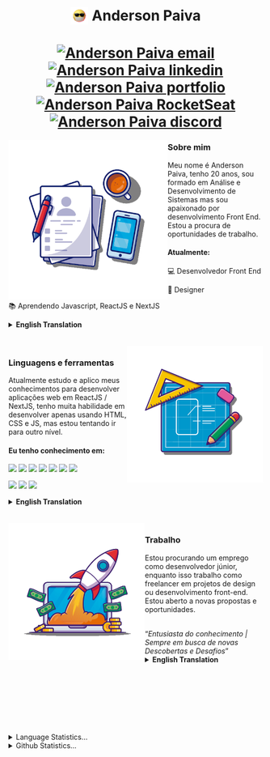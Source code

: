 <h1 align="center"><img align="top" src = "https://raw.githubusercontent.com/AndersonPGS/AndersonPGS/main/imgs/gif.gif" width = "35px"> Anderson Paiva</h1>

<h1 align="center">
    <a href="mailto:andersonpgs.contato@hotmail.com" target="_blank"><img src="https://img.shields.io/badge/--231f20?style=flat-square&logo=Windows&logoColor=00e073&link=mailto:andersonpgs.contato@hotmail.com" alt="Anderson Paiva email"></a>
    <a href="https://www.linkedin.com/in/andersonpgs/" target="_blank"><img src="https://img.shields.io/badge/--231f20?style=flat-square&logo=Linkedin&logoColor=00e073&link=https://www.linkedin.com/in/and/" alt="Anderson Paiva linkedin"></a>
    <a href="https://andersonpgs.vercel.app/" target="_blank"><img src="https://img.shields.io/badge/--231f20?style=flat-square&logo=aboutdotme&logoColor=00e073&link=https://andersonpgs.vercel.app/" alt="Anderson Paiva portfolio"></a>
    <a href="https://app.rocketseat.com.br/me/andersonpgs" target="_blank"><img src="https://img.shields.io/badge/--231f20?style=flat-square&logo=apacherocketmq&logoColor=00e073&link=https://app.rocketseat.com.br/me/and" alt="Anderson Paiva RocketSeat"></a>
    <a href="https://discord.gg/BNWDHq" target="_blank"><img src="https://img.shields.io/badge/--231f20?style=flat-square&logo=Discord&logoColor=00e073&link=https://discord.gg/BNWDHq" alt="Anderson Paiva discord"></a>
</h1>

<img align="left" alt="andersonpgs" src="https://raw.githubusercontent.com/AndersonPGS/AndersonPGS/main/imgs/main2.png"  height="315" />

<h3>Sobre mim</h3>
<p>Meu nome é Anderson Paiva, tenho 20 anos, sou formado em Análise e Desenvolvimento de Sistemas mas sou apaixonado por desenvolvimento Front End. Estou a procura de oportunidades de trabalho.</p>
<h4> Atualmente: </h4>
<p>💻 Desenvolvedor Front End</p>
<p>🎨 Designer</p>
<p>📚 Aprendendo Javascript, ReactJS e NextJS</p>
<details>
    <summary> <strong>English Translation</strong></summary><br/>
    <h3>About me</h3>
    <p>My name is Anderson Paiva, I'm 20 years old, I have a degree in Systems Analysis and Development but I'm passionate about Front End development. I'm looking for job opportunities.</p>
    <h4> I'm currently: </h4>
    <p>💻 Front End Developer</p>
    <p>🎨 Designer</p>
    <p>📚 Learning Javascript, ReactJS and NextJS</p>
</details>

<br/>
<br/>

<img align="right" alt="andersonpgs" src="https://raw.githubusercontent.com/AndersonPGS/AndersonPGS/main/imgs/tecnology2.png"  height="270" />

<h3>Linguagens e ferramentas</h3>
<p>Atualmente estudo e aplico meus conhecimentos para desenvolver aplicações web em ReactJS / NextJS, tenho muita habilidade em desenvolver apenas usando HTML, CSS e JS, mas estou tentando ir para outro nível.</p>
<h4> Eu tenho conhecimento em: </h4>
<a href="https://github.com/AndersonPGS" target="_blank"><img src="https://img.shields.io/badge/-HTML5-231f20?style=flat-square&logo=html5&linklink=https://github.com/AndersonPGS)](https://github.com/AndersonPGS)"/></a>
<a href="https://github.com/AndersonPGS" target="_blank"><img src="https://img.shields.io/badge/-CSS3-231f20?style=flat-square&logo=css3&linklink=https://github.com/AndersonPGS)](https://github.com/AndersonPGS)"/></a>
<a href="https://github.com/AndersonPGS" target="_blank"><img src="https://img.shields.io/badge/-JavaScript-231f20?style=flat-square&logo=javascript&link=https://github.com/AndersonPGS)](https://github.com/AndersonPGS)"/></a>
<a href="https://github.com/AndersonPGS" target="_blank"><img src="https://img.shields.io/badge/-ReactJS-231f20?style=flat-square&logo=react&link=https://github.com/AndersonPGS)](https://github.com/AndersonPGS)"/></a>
<a href="https://github.com/AndersonPGS" target="_blank"><img src="https://img.shields.io/badge/-NextJS-231f20?style=flat-square&logo=Next.js&link=https://github.com/AndersonPGS)](https://github.com/AndersonPGS)"/></a>
<a href="https://github.com/AndersonPGS" target="_blank"><img src="https://img.shields.io/badge/-Sass-231f20?style=flat-square&logo=sass&link=https://github.com/AndersonPGS)](https://github.com/AndersonPGS)"/></a>
<a href="https://github.com/AndersonPGS" target="_blank"><img src="https://img.shields.io/badge/-StyledComponents-231f20?style=flat-square&logo=styledcomponents&link=https://github.com/AndersonPGS)](https://github.com/AndersonPGS)"/></a>

<a href="https://github.com/AndersonPGS" target="_blank"><img src="https://img.shields.io/badge/-Figma-231f20?style=flat-square&logo=Figma&link=https://github.com/AndersonPGS)](https://github.com/AndersonPGS)"/></a>
<a href="https://github.com/AndersonPGS" target="_blank"><img src="https://img.shields.io/badge/-Adobe XD-231f20?style=flat-square&logo=AdobeXD&link=https://github.com/AndersonPGS)](https://github.com/AndersonPGS)"/></a>
<a href="https://github.com/AndersonPGS" target="_blank"><img src="https://img.shields.io/badge/-Adobe Photoshop-231f20?style=flat-square&logo=adobephotoshop&link=https://github.com/AndersonPGS)](https://github.com/AndersonPGS/)"/></a>
<details>
    <summary> <strong>English Translation</strong></summary><br/>
    <h3>Languages and tools</h3>
<p>Currently study and apply my knowledge to develop web applications in ReactJS / NextJS, I have a lot of skill in developing only using HTML, CSS and JS, but I'm trying to go to another level.</p>
<h4> I have knowledge in:</h4>
<a href="https://github.com/AndersonPGS" target="_blank"><img src="https://img.shields.io/badge/-HTML5-231f20?style=flat-square&logo=html5&linklink=https://github.com/AndersonPGS)](https://github.com/AndersonPGS)"/></a>
<a href="https://github.com/AndersonPGS" target="_blank"><img src="https://img.shields.io/badge/-CSS3-231f20?style=flat-square&logo=css3&linklink=https://github.com/AndersonPGS)](https://github.com/AndersonPGS)"/></a>
<a href="https://github.com/AndersonPGS" target="_blank"><img src="https://img.shields.io/badge/-JavaScript-231f20?style=flat-square&logo=javascript&link=https://github.com/AndersonPGS)](https://github.com/AndersonPGS)"/></a>
<a href="https://github.com/AndersonPGS" target="_blank"><img src="https://img.shields.io/badge/-ReactJS-231f20?style=flat-square&logo=react&link=https://github.com/AndersonPGS)](https://github.com/AndersonPGS)"/></a>
<a href="https://github.com/AndersonPGS" target="_blank"><img src="https://img.shields.io/badge/-NextJS-231f20?style=flat-square&logo=Next.js&link=https://github.com/AndersonPGS)](https://github.com/AndersonPGS)"/></a>
<a href="https://github.com/AndersonPGS" target="_blank"><img src="https://img.shields.io/badge/-Sass-231f20?style=flat-square&logo=sass&link=https://github.com/AndersonPGS)](https://github.com/AndersonPGS)"/></a>
<a href="https://github.com/AndersonPGS" target="_blank"><img src="https://img.shields.io/badge/-StyledComponents-231f20?style=flat-square&logo=styledcomponents&link=https://github.com/AndersonPGS)](https://github.com/AndersonPGS)"/></a>

<a href="https://github.com/AndersonPGS" target="_blank"><img src="https://img.shields.io/badge/-Figma-231f20?style=flat-square&logo=Figma&link=https://github.com/AndersonPGS)](https://github.com/AndersonPGS)"/></a>
<a href="https://github.com/AndersonPGS" target="_blank"><img src="https://img.shields.io/badge/-Adobe XD-231f20?style=flat-square&logo=AdobeXD&link=https://github.com/AndersonPGS)](https://github.com/AndersonPGS)"/></a>
<a href="https://github.com/AndersonPGS" target="_blank"><img src="https://img.shields.io/badge/-Adobe Photoshop-231f20?style=flat-square&logo=adobephotoshop&link=https://github.com/AndersonPGS)](https://github.com/AndersonPGS/)"/></a>
</details>
<br/>
<br/>

<img align="left" alt="andersonpgs" src="https://raw.githubusercontent.com/AndersonPGS/AndersonPGS/main/imgs/work.png"  height="270" />

<h3>Trabalho</h3>
<p>Estou procurando um emprego como desenvolvedor júnior, enquanto isso trabalho como freelancer em projetos de design ou desenvolvimento front-end. Estou aberto a novas propostas e oportunidades.</p>
<br/>
<q><i>Entusiasta do conhecimento | Sempre em busca de novas Descobertas e Desafios</i></q>
<details>
    <summary> <strong>English Translation</strong></summary><br/>
    <h3>Work</h3>
    <p>I am looking for a job as a junior front end developer, in the meantime I work as a freelancer on design or front end development projects.
I am open to new proposals and opportunities.</p>
    <br/>
	<q><i>Knowledge enthusiast | Always in search of new Discoveries and Challenges</i></q>
</details>
<br/>
<br/>
<br/>
<br/>
<br/>
<br/>
<br/>
<br/>

<details>
    <summary> Language Statistics...</summary><br/>
    <p align="center">
        <img src="https://wakatime.com/share/@AndersonPGS/14ad69d1-06e9-4a77-82f2-650d6ecb0c92.svg" height="400"/>
    </p>
</details>
<details>
    <summary> Github Statistics...</summary>
    <p align="center">
        <img src="https://github-readme-stats.vercel.app/api?username=andersonpgs&show_icons=true"/>
    </p>
</details>

<!-- 

The illustrations were taken from the following websites:
<a href='https://www.freepik.com/vectors/computer'>Computer vector created by catalyststuff - www.freepik.com</a> 

<img src="http://visitor-badge.glitch.me/badge?page_id=andersonpgs.andersonpgs" alt="Anderson Paiva visitors page">

-->
